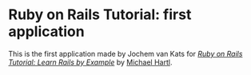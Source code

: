 # Ruby on Rails Tutorial: first application

This is the first application made by Jochem van Kats for
[*Ruby on Rails Tutorial: Learn Rails by Example*](http://railstutorial.org/) 
by [Michael Hartl](http://michaelhartl.com/). 

